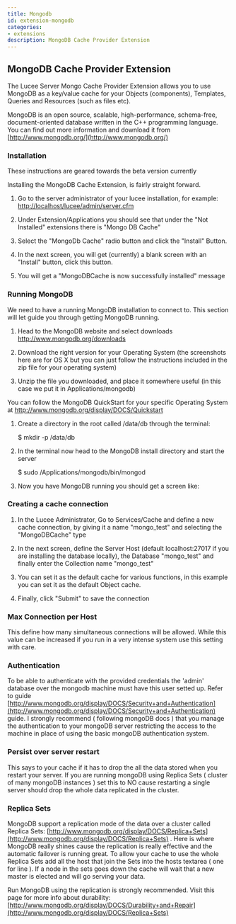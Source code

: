 ```yaml
---
title: Mongodb
id: extension-mongodb
categories:
- extensions
description: MongoDB Cache Provider Extension
---
```


## MongoDB Cache Provider Extension ##

The Lucee Server Mongo Cache Provider Extension allows you to use MongoDB as a key/value cache for your Objects (components), Templates, Queries and Resources (such as files etc).

MongoDB is an open source, scalable, high-performance, schema-free, document-oriented database written in the C++ programming language. You can find out more information and download it from [http://www.mongodb.org/](http://www.mongodb.org/)

### Installation ###

These instructions are geared towards the beta version currently

Installing the MongoDB Cache Extension, is fairly straight forward.

1. Go to the server administrator of your lucee installation, for example: <http://localhost/lucee/admin/server.cfm>

1. Under Extension/Applications you should see that under the "Not Installed" extensions there is "Mongo DB Cache"

1. Select the "MongoDb Cache" radio button and click the "Install" Button.

1. In the next screen, you will get (currently) a blank screen with an "Install" button, click this button.

1. You will get a "MongoDBCache is now successfully installed" message

### Running MongoDB ###

We need to have a running MongoDB installation to connect to. This section will let guide you through getting MongoDB running.

1. Head to the MongoDB website and select downloads <http://www.mongodb.org/downloads>

1. Download the right version for your Operating System (the screenshots here are for OS X but you can just follow the instructions included in the zip file for your operating system)

1. Unzip the file you downloaded, and place it somewhere useful (in this case we put it in Applications/mongodb)

You can follow the MongoDB QuickStart for your specific Operating System at <http://www.mongodb.org/display/DOCS/Quickstart>

1. Create a directory in the root called /data/db through the terminal:

	$ mkdir -p /data/db

1. In the terminal now head to the MongoDB install directory and start the server

	$ sudo /Applications/mongodb/bin/mongod

1. Now you have MongoDB running you should get a screen like:

### Creating a cache connection ###

1. In the Lucee Administrator, Go to Services/Cache and define a new cache connection, by giving it a name "mongo_test" and selecting the "MongoDBCache" type

1. In the next screen, define the Server Host (default localhost:27017 if you are installing the database locally), the Database "mongo_test" and finally enter the Collection name "mongo_test"

1. You can set it as the default cache for various functions, in this example you can set it as the default Object cache.

1. Finally, click "Submit" to save the connection

### Max Connection per Host ###

This define how many simultaneous connections will be allowed. While this value can be increased if you run in a very intense system use this setting with care.

### Authentication ###

To be able to authenticate with the provided credentials the 'admin' database over the mongodb machine must have this user setted up. Refer to guide [http://www.mongodb.org/display/DOCS/Security+and+Authentication](http://www.mongodb.org/display/DOCS/Security+and+Authentication) guide. I strongly recommend ( following mongoDB docs ) that you manage the authentication to your mongoDB server restricting the access to the machine in place of using the basic mongoDB authentication system.

### Persist over server restart ###

This says to your cache if it has to drop the all the data stored when you restart your server. If you are running mongoDB using Replica Sets ( cluster of many mongoDB instances ) set this to NO cause restarting a single server should drop the whole data replicated in the cluster.

### Replica Sets ###

MongoDB support a replication mode of the data over a cluster called Replica Sets: [http://www.mongodb.org/display/DOCS/Replica+Sets](http://www.mongodb.org/display/DOCS/Replica+Sets) . Here is where MongoDB really shines cause the replication is really effective and the automatic failover is running great. To allow your cache to use the whole Replica Sets add all the host that join the Sets into the hosts textarea ( one for line ). If a node in the sets goes down the cache will wait that a new master is elected and will go serving your data.

Run MongoDB using the replication is strongly recommended. Visit this page for more info about durability: [http://www.mongodb.org/display/DOCS/Durability+and+Repair](http://www.mongodb.org/display/DOCS/Replica+Sets)
